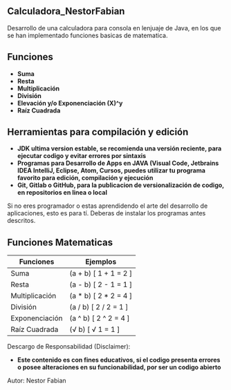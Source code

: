 ## Calculadora_NestorFabian
Desarrollo de una calculadora para consola en lenjuaje de Java, en los que se han implementado funciones basicas de matematica.

## Funciones

- **Suma**
- **Resta**  
- **Multiplicación**
- **División**
- **Elevación y/o Exponenciación (X)^y**
- **Raíz Cuadrada**

## Herramientas para compilación y edición

- **JDK ultima version estable, se recomienda una versión reciente, para ejecutar codigo y evitar errores por sintaxis**
- **Programas para Desarrollo de Apps en JAVA (Visual Code, Jetbrains IDEA IntelliJ, Eclipse, Atom, Cursos, puedes utilizar tu programa favorito para edición, compilación y ejecución**
- **Git, Gitlab o GitHub, para la publicacion de versionalización de codigo, en repositorios en linea o local**

Si no eres programador o estas aprendidendo el arte del desarrollo de aplicaciones, esto es para tí. Deberas de instalar los programas antes descritos.

## Funciones Matematicas
| Funciones | Ejemplos               |
|-----------------------|------------------------|
| Suma                  | (a + b) [ 1 + 1 = 2 ]  |
| Resta                 | (a - b)  [ 2 - 1 = 1 ] |
| Multiplicación        | (a * b) [ 2 * 2 = 4 ]  |
| División              | (a / b) [ 2 / 2 = 1 ]  |
| Exponenciación        | (a ^ b) [ 2 ^ 2 = 4 ]  |
| Raíz Cuadrada         | (√ b)   [ √ 1 = 1 ]    |


Descargo de Responsabilidad (Disclaimer): 
- **Este contenido es con fines educativos, si el codigo presenta errores o posee alteraciones en su funcionabilidad, por ser un codigo abierto**

Autor: Nestor Fabian
